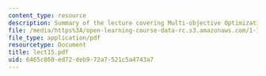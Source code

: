 ```yaml
---
content_type: resource
description: Summary of the lecture covering Multi-objective Optimization and Utility.
file: /media/https%3A/open-learning-course-data-rc.s3.amazonaws.com/1-731-water-resource-systems-fall-2006/6465c860ed72deb972a7521c5a4743a7_lect15.pdf
file_type: application/pdf
resourcetype: Document
title: lect15.pdf
uid: 6465c860-ed72-deb9-72a7-521c5a4743a7
---
```

